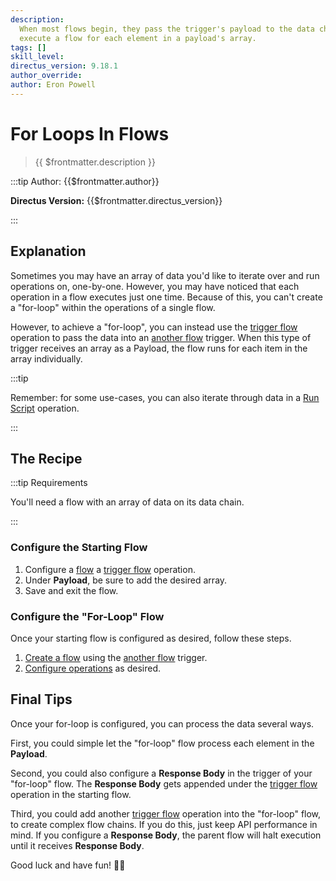 ```yaml
---
description:
  When most flows begin, they pass the trigger's payload to the data chain and execute once. This recipe explains how to
  execute a flow for each element in a payload's array.
tags: []
skill_level:
directus_version: 9.18.1
author_override:
author: Eron Powell
---
```


# For Loops In Flows

> {{ $frontmatter.description }}

:::tip Author: {{$frontmatter.author}}

<!-- **Skill Level:** {{$frontmatter.skill_level}}\ -->

**Directus Version:** {{$frontmatter.directus_version}}

<!-- **Tags:** {{$frontmatter.tags.join(", ")}} -->

:::

## Explanation

<!--
See the VitePress docs to learn about its markdown options:
https://vitepress.vuejs.org/guide/markdown
-->

Sometimes you may have an array of data you'd like to iterate over and run operations on, one-by-one. However, you may
have noticed that each operation in a flow executes just one time. Because of this, you can't create a "for-loop" within
the operations of a single flow.

However, to achieve a "for-loop", you can instead use the
[trigger flow](/app/flows/operations#trigger-flow) operation to pass the data into an
[another flow](/app/flows/triggers#another-flow) trigger. When this type of trigger receives an array as a
Payload, the flow runs for each item in the array individually.

:::tip

Remember: for some use-cases, you can also iterate through data in a
[Run Script](/app/flows/operations#run-script) operation.

:::

## The Recipe

:::tip Requirements

You'll need a flow with an array of data on its data chain.

:::

<!--
<video autoplay playsinline muted loop controls>
	<source src="" type="video/mp4" />
</video>

VIDEO IS OPTIONAL: delete if not needed
-->

### Configure the Starting Flow

1. Configure a [flow](/app/flows#configure-a-flow) a
   [trigger flow](/app/flows/operations#trigger-flow) operation.
2. Under **Payload**, be sure to add the desired array.
3. Save and exit the flow.

### Configure the "For-Loop" Flow

Once your starting flow is configured as desired, follow these steps.

1. [Create a flow](/app/flows#create-a-flow) using the
   [another flow](/app/flows/triggers#another-flow) trigger.
2. [Configure operations](/app/flows#configure-an-operation) as desired.

## Final Tips

Once your for-loop is configured, you can process the data several ways.

First, you could simple let the "for-loop" flow process each element in the **Payload**.

Second, you could also configure a **Response Body** in the trigger of your "for-loop" flow. The **Response Body** gets
appended under the [trigger flow](/app/flows/operations#trigger-flow) operation in the starting flow.

Third, you could add another [trigger flow](/app/flows/operations#trigger-flow) operation into the
"for-loop" flow, to create complex flow chains. If you do this, just keep API performance in mind. If you configure a
**Response Body**, the parent flow will halt execution until it receives **Response Body**.

Good luck and have fun! :cook:
